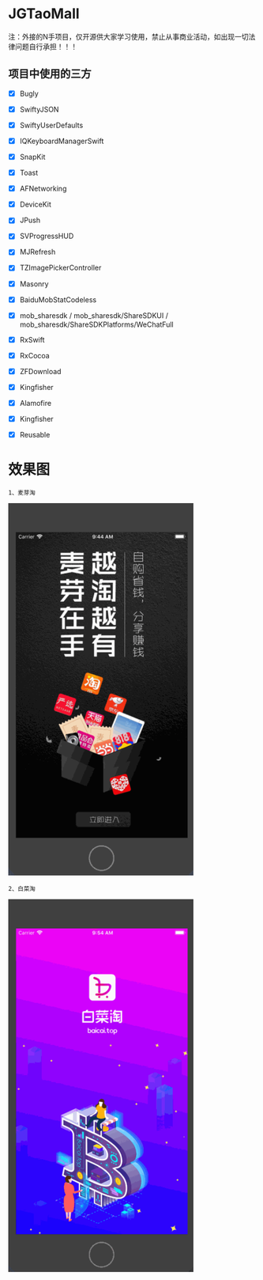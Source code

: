 # JGTaoMall
注：外接的N手项目，仅开源供大家学习使用，禁止从事商业活动，如出现一切法律问题自行承担！！！

## 项目中使用的三方
- [x]  Bugly
- [x]  SwiftyJSON
- [x]  SwiftyUserDefaults
- [x]  IQKeyboardManagerSwift
- [x]  SnapKit
- [x]  Toast
- [x]  AFNetworking
- [x]  DeviceKit
- [x]  JPush
- [x]  SVProgressHUD
- [x]  MJRefresh
- [x]  TZImagePickerController
- [x]  Masonry
- [x]  BaiduMobStatCodeless
- [x]  mob_sharesdk / mob_sharesdk/ShareSDKUI / mob_sharesdk/ShareSDKPlatforms/WeChatFull
- [x]  RxSwift
- [x]  RxCocoa
- [x]  ZFDownload
- [x]  Kingfisher
- [x]  Alamofire
- [x]  Kingfisher
- [x]  Reusable


# 效果图

    1、麦芽淘    
<img src="./MaltMall/malt_mall.gif" width="375">


    2、白菜淘
<img src="./CabageShop/cabage_mall.gif" width="375">

